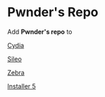 <html><head>
<title>Pwnder's Repo</title>
<meta property="og:title" content="Thunder7yoshi">
<meta property="og:description" content="Welcome.">
<meta property="og:type" content="website">
<meta property="og:url" content="https://thunder7yoshi.github.io/repo/">
<link href="https://fonts.googleapis.com/css?family=Roboto:400,700" rel="stylesheet">
<meta name="viewport" content="width=device-width, initial-scale=1.0">
<link rel="stylesheet" href="style.css?3">
</head>
<body>
<div class="card">
<div class="row">
<h1>Pwnder's Repo</h1>
<div class="container">
	<div class="well">
		<p>Add <span class="text-primary"><b>Pwnder's repo</span></b> to</p>
		<a class="btn btn-sm btn-default" href="cydia://url/https://cydia.saurik.com/api/share#?source=https://pwnders.github.io/repo/">Cydia</a>
	</div>
	<div class="well">
		<p> <span class="text-primary"><b> </span></b> </p>
		<a class="btn btn-sm btn-default" href="sileo://source/https://pwnders.github.io/repo/">Sileo</a>
	</div>
	<div class="well">
		<p> <span class="text-primary"><b> </span></b> </p>
		<a class="btn btn-sm btn-default" href="zbra://sources/add/https://pwnders.github.io/repo/">Zebra</a>
	</div>
	<div class="well">
		<p> <span class="text-primary"><b> </span></b> </p>
		<a class="btn btn-sm btn-default" href="installer://add/repo=https://pwnders.github.io/repo/">Installer 5</a>
	</div>
</div>
</div>
</div>


</body></html>
